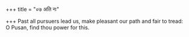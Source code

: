 +++
title = "०७ अति नः"

+++
Past all pursuers lead us, make pleasant our path and fair to tread:  
     O Pusan, find thou power for this.